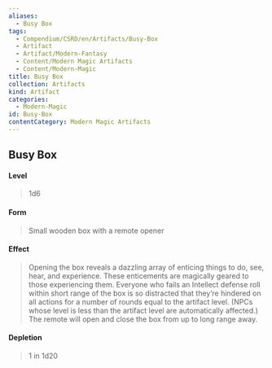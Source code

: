 ```yaml
---
aliases:
  - Busy Box
tags:
  - Compendium/CSRD/en/Artifacts/Busy-Box
  - Artifact
  - Artifact/Modern-Fantasy
  - Content/Modern Magic Artifacts
  - Content/Modern-Magic
title: Busy Box
collection: Artifacts
kind: Artifact
categories:
  - Modern-Magic
id: Busy-Box
contentCategory: Modern Magic Artifacts
---
```

## Busy Box  
#### Level   
>1d6  
#### Form  
> Small wooden box with a remote opener   
#### Effect  
> Opening the box reveals a dazzling array of enticing things to do, see, hear, and experience. These enticements are magically geared to those experiencing them. Everyone who fails an Intellect defense roll within short range of the box is so distracted that they’re hindered on all actions for a number of rounds equal to the artifact level. (NPCs whose level is less than the artifact level are automatically affected.) The remote will open and close the box from up to long range away.   
#### Depletion   
>1 in 1d20  
  
